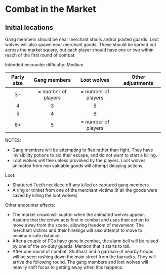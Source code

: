 # Combat in the Market

## Initial locations

Gang members should be near merchant stools and/or posted guards.
Loot wolves will also spawn near merchant goods.
These should be spread out across the market square, but each player should have one or two within reach of the first round of combat.

Intended encounter difficulty: Medium

| Party size | Gang members | Loot wolves | Other adjustments |
|:-:|:-:|:-:|-|
| 3- | = number of players | = number of players | |
| 4 | 3 | 5 | |
| 5 | 4 | 6 | |
| 6+ | 5 | = number of players | |

NOTES:

- Gang members will be attempting to flee rather than fight. They have invisibility potions to aid their escape, and do not want to start a killing.
- Loot wolves will flee unless provoked by the players. Loot wolves animated from non valuable goods will attempt delaying actions.

Loot:

- Shattered Teeth necklace off any killed or captured gang members
- A ring or trinket from one of the merchant victims (if all the goods were saved by killing the loot wolves)

Other encounter effects:

- The market crowd will scatter when the animated wolves appear. Assume that the crowd acts first in combat and uses their action to move away from the scene, allowing freedom of movement. The merchant victims and their hirelings will also attempt to move to minimum safe distance.
- After a couple of PCs have gone in combat, the alarm bell will be raised by one of the on-duty guards. Mention that it starts to toll.
- After one round of combat, Shufharz and a garrison of nearby troops will be seen rushing down the main street from the barracks. They will arrive the following round. The gang members and loot wolves will heavily shift focus to getting away when this happens.

